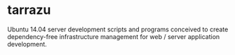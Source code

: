 # tarrazu
Ubuntu 14.04 server development scripts and programs conceived to create 
dependency-free infrastructure management for web / server application 
development.
